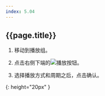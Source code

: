 ```yaml
---
index: 5.04
---
```

## {{page.title}}

1. 移动到播放组。

1. 点击右侧下端的![播放按钮][play-button]。

1. 选择播放方式和周期之后，点击确认。

[play-button]: {{site.baseurl}}/assets/play-button.png
{: height="20px" }
